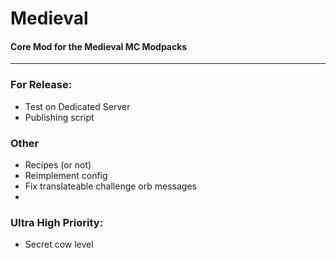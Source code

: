# Medieval
#### Core Mod for the Medieval MC Modpacks
____ 
### For Release:
- Test on Dedicated Server
- Publishing script

### Other
- Recipes (or not)
- Reimplement config
- Fix translateable challenge orb messages
- 
### Ultra High Priority:
- Secret cow level